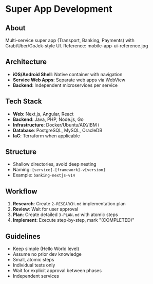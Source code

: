 # Super App Development

## About
Multi-service super app (Transport, Banking, Payments) with Grab/Uber/GoJek-style UI. 
Reference: mobile-app-ui-reference.jpg

## Architecture
- **iOS/Android Shell**: Native container with navigation
- **Service Web Apps**: Separate web apps via WebView
- **Backend**: Independent microservices per service

## Tech Stack
- **Web**: Next.js, Angular, React
- **Backend**: Java, PHP, Node.js, Go
- **Infrastructure**: Docker/Ubuntu/AIX/IBM i
- **Database**: PostgreSQL, MySQL, OracleDB
- **IaC**: Terraform when applicable

## Structure
- Shallow directories, avoid deep nesting
- Naming: `[service]-[framework]-v[version]`
- Example: `banking-nextjs-v14`

## Workflow
1. **Research**: Create `2-RESEARCH.md` implementation plan
2. **Review**: Wait for user approval
3. **Plan**: Create detailed `3-PLAN.md` with atomic steps
4. **Implement**: Execute step-by-step, mark "(COMPLETED)"

## Guidelines
- Keep simple (Hello World level)
- Assume no prior dev knowledge
- Small, atomic steps
- Individual tests only
- Wait for explicit approval between phases
- Independent services